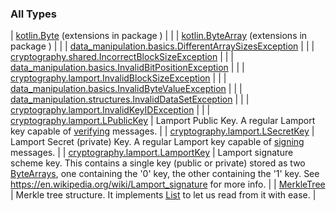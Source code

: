 

### All Types

| [kotlin.Byte](../kotlin.-byte/index.md) (extensions in package ) |  |
| [kotlin.ByteArray](../kotlin.-byte-array/index.md) (extensions in package ) |  |
| [data_manipulation.basics.DifferentArraySizesException](../data_manipulation.basics/-different-array-sizes-exception/index.md) |  |
| [cryptography.shared.IncorrectBlockSizeException](../cryptography.shared/-incorrect-block-size-exception/index.md) |  |
| [data_manipulation.basics.InvalidBitPositionException](../data_manipulation.basics/-invalid-bit-position-exception/index.md) |  |
| [cryptography.lamport.InvalidBlockSizeException](../cryptography.lamport/-invalid-block-size-exception/index.md) |  |
| [data_manipulation.basics.InvalidByteValueException](../data_manipulation.basics/-invalid-byte-value-exception/index.md) |  |
| [data_manipulation.structures.InvalidDataSetException](../data_manipulation.structures/-invalid-data-set-exception/index.md) |  |
| [cryptography.lamport.InvalidKeyIDException](../cryptography.lamport/-invalid-key-i-d-exception/index.md) |  |
| [cryptography.lamport.LPublicKey](../cryptography.lamport/-l-public-key/index.md) | Lamport Public Key. A regular Lamport key capable of [verifying](../cryptography.lamport/-l-public-key/verify.md) messages. |
| [cryptography.lamport.LSecretKey](../cryptography.lamport/-l-LSecretRoot-key/index.md) | Lamport Secret (private) Key. A regular Lamport key capable of [signing](../cryptography.lamport/-l-LSecretRoot-key/sign.md) messages. |
| [cryptography.lamport.LamportKey](../cryptography.lamport/-lamport-key/index.md) | Lamport signature scheme key. This contains a single key (public or private) stored as two [ByteArrays](#), one containing the '0' key, the other containing the '1' key. See https://en.wikipedia.org/wiki/Lamport_signature for more info. |
| [MerkleTree](../-merkle-tree/index.md) | Merkle tree structure. It implements [List](#) to let us read from it with ease. |

